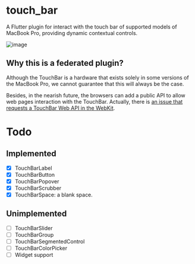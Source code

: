# touch_bar

A Flutter plugin for interact with the touch bar of supported models of MacBook Pro, providing dynamic contextual controls.

![image](https://user-images.githubusercontent.com/24459435/111548272-beb19100-877a-11eb-88dc-f54b0b046bd3.png)

## Why this is a federated plugin?

Although the TouchBar is a hardware that exists solely in some versions of the MacBook Pro, we cannot guarantee that this will always be the case.

Besides, in the nearish future, the browsers can add a public API to allow  web pages interaction with the TouchBar. Actually, there is [an issue that requests a TouchBar Web API in the WebKit][1].

# Todo

## Implemented

- [X] TouchBarLabel
- [x] TouchBarButton
- [X] TouchBarPopover
- [X] TouchBarScrubber
- [X] TouchBarSpace: a blank space.

## Unimplemented

- [ ] TouchBarSlider
- [ ] TouchBarGroup
- [ ] TouchBarSegmentedControl
- [ ] TouchBarColorPicker
- [ ] Widget support

[1]: https://bugs.webkit.org/show_bug.cgi?id=178736
